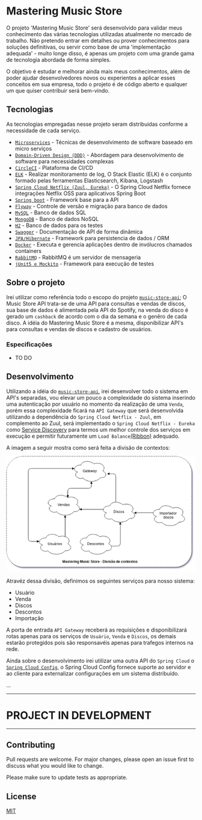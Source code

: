# Mastering Music Store

O projeto 'Mastering Music Store' será desenvolvido para validar meus conhecimento das várias tecnologias 
utilizadas atualmente no mercado de trabalho. Não pretendo entrar em detalhes ou prover conhecimentos para soluções definitivas, ou servir como base de uma 'implementação adequada' - muito longe disso, é apenas um projeto com uma grande gama de tecnologia abordada de forma simples.

O objetivo é estudar e melhorar ainda mais meus conhecimentos, além de poder ajudar desenvolvedores novos ou 
experientes a aplicar esses conceitos em sua empresa, todo o projeto é de código aberto e qualquer um que quiser 
contribuir será bem-vindo.

## Tecnologias

 As tecnologias empregadas nesse projeto seram distribuidas conforme a necessidade de cada serviço.

 - [`Microservices`](https://www.infoq.com/br/articles/microservices-intro/) - Técnicas de desenvolvimento de software baseado em micro serviços
 - [`Domain-Driven Design (DDD)`](https://en.wikipedia.org/wiki/Domain-driven_design) - Abordagem para desenvolvimento de software para necessidades complexas
 - [`CircleCI`](https://circleci.com) - Plataforma de CI/CD
 - [`ELK`](https://www.elastic.co/elk-stack) - Realizar monitoramento de log, O Stack Elastic (ELK) é o conjunto formado pelas ferramentas Elasticsearch, Kibana, Logstash
 - [`Spring Cloud Netflix (Zuul, Eureka)`](https://spring.io/projects/spring-cloud-netflix) - O Spring Cloud Netflix fornece integrações Netflix OSS para aplicativos Spring Boot 
 - [`Spring boot`](https://spring.io) - Framework base para a API
 - [`Flyway`](https://flywaydb.org) - Controle de versão e migração para banco de dados
 - [`MySQL`](https://www.mysql.com) - Banco de dados SQL
 - [`MongoDB`](https://www.mongodb.com) - Banco de dados NoSQL
 - [`H2`](https://www.h2database.com) - Banco de dados para os testes
 - [`Swagger`](https://swagger.io) - Documentação de API de forma dinâmica
 - [`JPA/Hibernate`](https://hibernate.org/orm/) - Framework para persistencia de dados / ORM
 - [`Docker`](https://www.docker.com) - Executa e gerencia aplicações dentro de invólucros chamados containers
 - [`RabbitMQ`](https://www.rabbitmq.com) - RabbitMQ é um servidor de mensageria
 - [`jUnit5 e Mockito`](https://junit.org/junit5/) - Framework para execução de testes

## Sobre o projeto

Irei utilizar como referência todo o escopo do projeto [`music-store-api`](https://github.com/gbzarelli/music-store-api); O Music Store API trata-se de uma API para consultas e vendas de discos, sua base de dados é alimentada pela API do Spotify, na venda do disco é gerado um `cashback` de acordo com o dia da semana e o genêro de cada disco. A idéia do Mastering Music Store é a mesma, disponibilizar API's para consultas e vendas de discos e cadastro de usuários.

### Especificações

- TO DO

## Desenvolvimento

Utilizando a idéia do [`music-store-api`](https://github.com/gbzarelli/music-store-api), irei desenvolver todo o sistema em API's separadas, vou elevar um pouco a complexidade do sistema inserindo uma autenticação por usuário no momento da realização de uma `Venda`, porém essa complexidade ficará na `API Gateway` que será desenvolvida utilizando a dependência do `Spring Cloud Netflix - Zuul`, em complemento ao Zuul, será implementado o `Spring Cloud Netflix - Eureka` como [Service Discovery](https://microservices.io/patterns/server-side-discovery.html) para termos um melhor controle dos serviços em execução e permitir futuramente um `Load Balance`[(Ribbon)](https://spring.io/guides/gs/client-side-load-balancing/) adequado.

A imagem a seguir mostra como será feita a divisão de contextos:

<img src="./images/contexts.png"/>

Atravéz dessa divisão, definimos os seguintes serviços para nosso sistema:

- Usuário
- Venda
- Discos
- Descontos
- Importação

A porta de entrada `API Gateway` receberá as requisições e disponibilizará rotas apenas para os serviços de `Usuário`, `Venda` e `Discos`, os demais estarão protegidos pois são responsavéis apenas para trafegos internos na rede. 

Ainda sobre o desenvolvimento irei utilizar uma outra API do `Spring Cloud` o [`Spring Cloud Config`](https://spring.io/projects/spring-cloud-config), o Spring Cloud Config fornece suporte ao servidor e ao cliente para externalizar configurações em um sistema distribuído.

...

_______________________

# PROJECT IN DEVELOPMENT

_______________________

## Contributing
Pull requests are welcome. For major changes, please open an issue first to discuss what you would like to change.

Please make sure to update tests as appropriate.

## License
[MIT](https://choosealicense.com/licenses/mit/)
